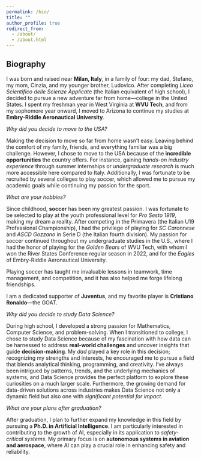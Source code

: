 ```yaml
---
permalink: /bio/
title: ""
author_profile: true
redirect_from: 
  - /about/
  - /about.html
---
```

## Biography

I was born and raised near **Milan, Italy**, in a family of four: my dad, Stefano, my mom, Cinzia, and my younger brother, Ludovico. After completing *Liceo Scientifico delle Scienze Applicat*e (the Italian equivalent of high school), I decided to pursue a new adventure far from home—college in the United States. I spent my freshman year in West Virginia at **WVU Tech**, and from my sophomore year onward, I moved to Arizona to continue my studies at **Embry-Riddle Aeronautical University**.

*Why did you decide to move to the USA?*

Making the decision to move so far from home wasn’t easy. Leaving behind the comfort of my family, friends, and everything familiar was a big challenge. However, I chose to move to the USA because of the **incredible opportunities** the country offers. For instance, gaining *hands-on industry experience* through summer internships or *undergraduate research* is much more accessible here compared to Italy. Additionally, I was fortunate to be recruited by several colleges to play soccer, which allowed me to pursue my academic goals while continuing my passion for the sport.

*What are your hobbies?*

Since childhood, **soccer** has been my greatest passion. I was fortunate to be selected to play at the youth professional level for *Pro Sesto 1919*, making my dream a reality. After competing in the Primavera (the Italian U19 Professional Championship), I had the privilege of playing for *SC Caronnese* and *ASCD Gozzano* in Serie D (the Italian fourth division). My passion for soccer continued throughout my undergraduate studies in the U.S., where I had the honor of playing for the *Golden Bears* of WVU Tech, with whom I won the River States Conference regular season in 2022, and for the *Eagles* of Embry-Riddle Aeronautical University.

Playing soccer has taught me invaluable lessons in teamwork, time management, and competition, and it has also helped me forge lifelong friendships.

I am a dedicated supporter of **Juventus**, and my favorite player is **Cristiano Ronaldo**—the GOAT.

*Why did you decide to study Data Science?*

During high school, I developed a strong passion for Mathematics, Computer Science, and problem-solving. When I transitioned to college, I chose to study Data Science because of my fascination with how data can be harnessed to address **real-world challenges** and uncover insights that guide **decision-making**. My *dad* played a key role in this decision; recognizing my strengths and interests, he encouraged me to pursue a field that blends analytical thinking, programming, and creativity. I’ve always been intrigued by patterns, trends, and the underlying mechanics of systems, and Data Science provides the perfect platform to explore these curiosities on a much larger scale. Furthermore, the growing demand for data-driven solutions across industries makes Data Science not only a dynamic field but also one with *significant potential for impact*.

*What are your plans after graduation?*

After graduation, I plan to further expand my knowledge in this field by pursuing a **Ph.D. in Artificial Intelligence**. I am particularly interested in contributing to the growth of AI, especially in its application to *safety-critical systems*. My primary focus is on **autonomous systems in aviation and aerospace**, where AI can play a crucial role in enhancing safety and reliability.
